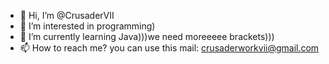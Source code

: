 - 👋 Hi, I’m @CrusaderVII
- 👀 I’m interested in programming)
- 🌱 I’m currently learning Java)))we need moreeeee brackets)))
- 📫 How to reach me? you can use this mail: crusaderworkvii@gmail.com

<!---
CrusaderVII/CrusaderVII is a ✨ special ✨ repository because its `README.md` (this file) appears on your GitHub profile.
You can click the Preview link to take a look at your changes.
--->
